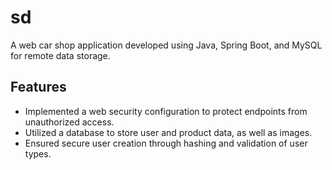 # sd

A web car shop application developed using Java, Spring Boot, and MySQL for remote data storage.

## Features
* Implemented a web security configuration to protect endpoints from unauthorized access.
* Utilized a database to store user and product data, as well as images.
* Ensured secure user creation through hashing and validation of user types.
